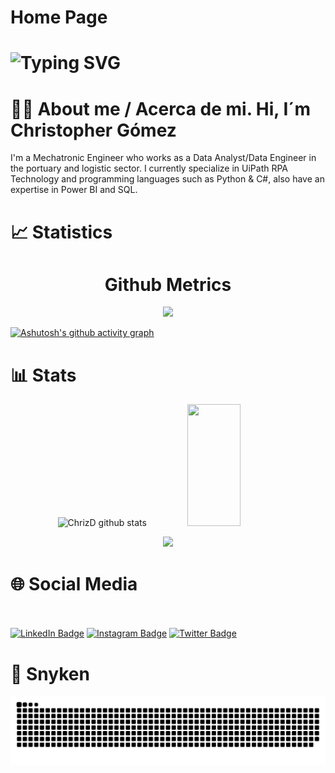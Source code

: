 # Home Page
# ![Typing SVG](https://readme-typing-svg.herokuapp.com/?color=005666&size=35&center=true&vCenter=true&width=1000&lines=👋Hello!+/+👋Hola!;I'm+Christopher,+a+Mechatronics+Engineer👋;Welcome!+/+Bienvenidos!)
# 👩‍💻 About me / Acerca de mi. Hi, I´m Christopher Gómez
I'm a Mechatronic Engineer who works as a Data Analyst/Data Engineer in the portuary and logistic sector. I currently specialize in UiPath RPA Technology and programming languages such as Python & C#, also have an expertise in Power BI and SQL. 

# 📈 Statistics 
<h1 align="center">Github Metrics </h1>
<p align="center">
  <img width="725em" src="https://github-profile-summary-cards.vercel.app/api/cards/profile-details?username=chrizdgs&theme=github_dark" />
</p>

[![Ashutosh's github activity graph](https://github-readme-activity-graph.vercel.app/graph?username=chrizdgs&bg_color=0d1117&color=ffffff&line=00b3ff&point=f9fafa&area=true&hide_border=true)](https://github.com/ashutosh00710/github-readme-activity-graph)

# 📊 Stats
<div align="center">  
  <img width="49%" height="195px" src="https://github-readme-stats.vercel.app/api?username=chrizdgs&show_icons=true&count_private=true&hide_border=true&title_color=02D9F7FF&icon_color=02D9F7FF&text_color=c9d1d9&bg_color=0d1117" alt="ChrizD github stats" /> 
  
  <img width="41%" height="195px" src="https://github-readme-stats.vercel.app/api/top-langs/?username=chrizdgs&layout=compact&hide_border=true&title_color=02D9F7FF&text_color=02D9F7FF&bg_color=0d1117" />
</div> 

<p align="center">
 <img  src="https://github-readme-streak-stats.herokuapp.com?user=chrizdgs&theme=tokyonight_duo&hide_border=true"
</p>

# 🌐 Social Media
<p align="left">
    <br/><br/><a href="https://www.linkedin.com/in/chrisgmez/" target="_blank"><img src="https://img.shields.io/badge/-LinkedIn-0A0A0B?logo=linkedin&style=for-the-badge&logoColor=white" alt="LinkedIn Badge" /></a>
    <a href="https://www.instagram.com/chriz_d29/" target="_blank"><img src="https://img.shields.io/badge/-Instagram-0A0A0B?logo=instagram&style=for-the-badge&logoColor=white" alt="Instagram Badge" /></a>
    <a href="https://twitter.com/ChristGmez" target="_blank"><img src="https://img.shields.io/badge/-Twitter-0A0A0B?logo=twitter&style=for-the-badge&logoColor=white" alt="Twitter Badge" /></a>
</p>

# 🐛 Snyken 
![](https://github.com/Platane/snk/raw/output/github-contribution-grid-snake.svg)
